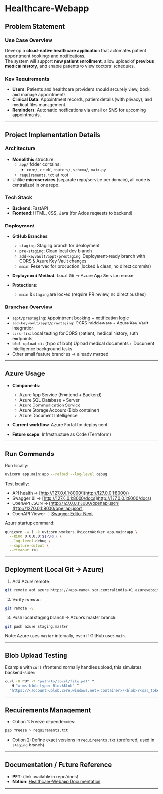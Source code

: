 # Healthcare-Webapp

## Problem Statement

### Use Case Overview
Develop a **cloud-native healthcare application** that automates patient appointment bookings and notifications.  
The system will support **new patient enrollment**, allow upload of **previous medical history**, and enable patients to view doctors’ schedules.

### Key Requirements
- **Users**: Patients and healthcare providers should securely view, book, and manage appointments.  
- **Clinical Data**: Appointment records, patient details (with privacy), and medical files management.  
- **Reminders**: Automatic notifications via email or SMS for upcoming appointments.  

---

## Project Implementation Details

### Architecture
- **Monolithic** structure:
  - `app/` folder contains:
    - `core/`, `crud/`, `routers/`, `schema/`, `main.py`
  - `requirements.txt` at root
- Unlike **microservices** (separate repo/service per domain), all code is centralized in one repo.

### Tech Stack
- **Backend**: FastAPI  
- **Frontend**: HTML, CSS, Java (for Axios requests to backend)  

### Deployment
- **GitHub Branches**
  - `staging`: Staging branch for deployment  
  - `pre-staging`: Clean local dev branch  
  - `add-keyvault/appt/prestaging`: Deployment-ready branch with CORS & Azure Key Vault changes  
  - `main`: Reserved for production (locked & clean, no direct commits)  

- **Deployment Method**: Local Git → Azure App Service remote  
- **Protections**:  
  - `main` & `staging` are locked (require PR review, no direct pushes)  

### Branches Overview
- `appt/prestaging`: Appointment booking + notification logic  
- `add-keyvault/appt/prestaging`: CORS middleware + Azure Key Vault integration  
- `cors-fix`: Local testing for CORS (patient, medical history, auth endpoints)  
- `blol-upload-di`: (typo of blob) Upload medical documents + Document Intelligence background tasks  
- Other small feature branches → already merged  

---

## Azure Usage

- **Components**:
  - Azure App Service (Frontend + Backend)  
  - Azure SQL Database + Server  
  - Azure Communication Service  
  - Azure Storage Account (Blob container)  
  - Azure Document Intelligence  

- **Current workflow**: Azure Portal for deployment  
- **Future scope**: Infrastructure as Code (Terraform)  

---

## Run Commands

Run locally:
```bash
uvicorn app.main:app --reload --log-level debug
````

Test locally:

* API health → [http://127.0.0.1:8000/](http://127.0.0.1:8000/)
* Swagger UI → [http://127.0.0.1:8000/docs](http://127.0.0.1:8000/docs)
* OpenAPI JSON → [http://127.0.0.1:8000/openapi.json](http://127.0.0.1:8000/openapi.json)
* OpenAPI Viewer → [Swagger Editor Next](https://editor-next.swagger.io/)

Azure startup command:

```bash
gunicorn -w 1 -k uvicorn.workers.UvicornWorker app.main:app \
  --bind 0.0.0.0:${PORT} \
  --log-level debug \
  --capture-output \
  --timeout 120
```

---

## Deployment (Local Git → Azure)

1. Add Azure remote:

```bash
git remote add azure https://<app-name>.scm.centralindia-01.azurewebsites.net:443/<repo>.git
```

2. Verify remote:

```bash
git remote -v
```

3. Push local staging branch → Azure’s master branch:

```bash
git push azure staging:master
```

Note: Azure uses `master` internally, even if GitHub uses `main`.

---

## Blob Upload Testing

Example with `curl` (frontend normally handles upload, this simulates backend-side):

```bash
curl -X PUT -T "path/to/local/file.pdf" ^
  -H "x-ms-blob-type: BlockBlob" ^
  "https://<account>.blob.core.windows.net/<container>/<blob>?<sas_token>"
```

---

## Requirements Management

* Option 1: Freeze dependencies:

```bash
pip freeze > requirements.txt
```

* Option 2: Define exact versions in `requirements.txt` (preferred, used in `staging` branch).

---

## Documentation / Future Reference

* **PPT**: (link available in repo/docs)
* **Notion**: [Healthcare-Webapp Documentation](https://www.notion.so/Healthcare-Webapp-Github-Documentation-266ff227f5df80da8a49d70007450730?source=copy_link)

---

